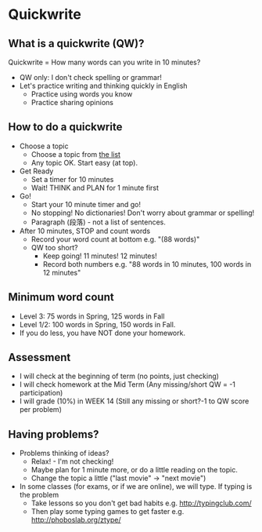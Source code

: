 ﻿# Quickwrite

## What is a quickwrite (QW)?

Quickwrite = How many words can you write in 10 minutes? 

* QW only: I don't check spelling or grammar!
* Let's practice writing and thinking quickly in English
    * Practice using words you know
    * Practice sharing opinions 

## How to do a quickwrite 

* Choose a topic 
    * Choose a topic from [the list](Resources-QuickwriteTopics)
    * Any topic OK. Start easy (at top).
* Get Ready
    * Set a timer for 10 minutes
    * Wait! THINK and PLAN for 1 minute first
* Go!
    * Start your 10 minute timer and go! 
    * No stopping! No dictionaries! Don't worry about grammar or spelling!
    * Paragraph (段落) - not a list of sentences.
* After 10 minutes, STOP and count words
    * Record your word count at bottom e.g. "(88 words)"
    * QW too short?
        * Keep going! 11 minutes! 12 minutes!
        * Record both numbers e.g. "88 words in 10 minutes, 100 words in 12 minutes"

## Minimum word count
* Level 3:       75 words in Spring, 125 words in Fall
* Level 1/2:     100 words in Spring, 150 words in Fall.  
* If you do less, you have NOT done your homework.

## Assessment
* I will check at the beginning of term (no points, just checking)
* I will check homework at the Mid Term  (Any missing/short QW = -1 participation)
* I will grade (10%) in WEEK 14 (Still any missing or short?-1 to QW score per problem)

## Having problems?
* Problems thinking of ideas? 
    * Relax! - I'm not checking! 
    * Maybe plan for 1 minute more, or do a little reading on the topic. 
    * Change the topic a little  ("last movie"  -> "next movie")
* In some classes (for exams, or if we are online), we will type.  If typing is the problem 
    * Take lessons so you don't get bad habits e.g. http://typingclub.com/ 
    * Then play some typing games to get faster e.g. http://phoboslab.org/ztype/ 
